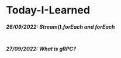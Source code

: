 # Today-I-Learned

##### 26/09/2022: Stream().forEach and forEach
```

```
##### 27/09/2022: What is gRPC?
```

```
